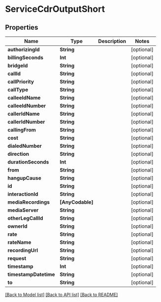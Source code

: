 # ServiceCdrOutputShort

## Properties
Name | Type | Description | Notes
------------ | ------------- | ------------- | -------------
**authorizingId** | **String** |  | [optional] 
**billingSeconds** | **Int** |  | [optional] 
**bridgeId** | **String** |  | [optional] 
**callId** | **String** |  | [optional] 
**callPriority** | **String** |  | [optional] 
**callType** | **String** |  | [optional] 
**calleeIdName** | **String** |  | [optional] 
**calleeIdNumber** | **String** |  | [optional] 
**callerIdName** | **String** |  | [optional] 
**callerIdNumber** | **String** |  | [optional] 
**callingFrom** | **String** |  | [optional] 
**cost** | **String** |  | [optional] 
**dialedNumber** | **String** |  | [optional] 
**direction** | **String** |  | [optional] 
**durationSeconds** | **Int** |  | [optional] 
**from** | **String** |  | [optional] 
**hangupCause** | **String** |  | [optional] 
**id** | **String** |  | [optional] 
**interactionId** | **String** |  | [optional] 
**mediaRecordings** | **[AnyCodable]** |  | [optional] 
**mediaServer** | **String** |  | [optional] 
**otherLegCallId** | **String** |  | [optional] 
**ownerId** | **String** |  | [optional] 
**rate** | **String** |  | [optional] 
**rateName** | **String** |  | [optional] 
**recordingUrl** | **String** |  | [optional] 
**request** | **String** |  | [optional] 
**timestamp** | **Int** |  | [optional] 
**timestampDatetime** | **String** |  | [optional] 
**to** | **String** |  | [optional] 

[[Back to Model list]](../README.md#documentation-for-models) [[Back to API list]](../README.md#documentation-for-api-endpoints) [[Back to README]](../README.md)


